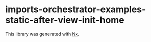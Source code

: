 # imports-orchestrator-examples-static-after-view-init-home

This library was generated with [Nx](https://nx.dev).
